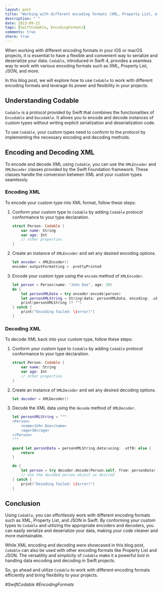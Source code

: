 ```yaml
---
layout: post
title: "Working with different encoding formats (XML, Property List, etc.) using Codable"
description: " "
date: 2023-09-22
tags: [SwiftCodable, EncodingFormats]
comments: true
share: true
---
```


When working with different encoding formats in your iOS or macOS projects, it is essential to have a flexible and convenient way to serialize and deserialize your data. `Codable`, introduced in Swift 4, provides a seamless way to work with various encoding formats such as XML, Property List, JSON, and more.

In this blog post, we will explore how to use `Codable` to work with different encoding formats and leverage its power and flexibility in your projects.

## Understanding Codable

`Codable` is a protocol provided by Swift that combines the functionalities of `Encodable` and `Decodable`. It allows you to encode and decode instances of custom types without writing explicit serialization and deserialization code.

To use `Codable`, your custom types need to conform to the protocol by implementing the necessary encoding and decoding methods.

## Encoding and Decoding XML

To encode and decode XML using `Codable`, you can use the `XMLEncoder` and `XMLDecoder` classes provided by the Swift Foundation framework. These classes handle the conversion between XML and your custom types seamlessly.

### Encoding XML

To encode your custom type into XML format, follow these steps:

1. Conform your custom type to `Codable` by adding `Codable` protocol conformance to your type declaration.

    ```swift
    struct Person: Codable {
        var name: String
        var age: Int
        // other properties
    }
    ```

2. Create an instance of `XMLEncoder` and set any desired encoding options.

    ```swift
    let encoder = XMLEncoder()
    encoder.outputFormatting = .prettyPrinted
    ```

3. Encode your custom type using the `encode` method of `XMLEncoder`.

    ```swift
    let person = Person(name: "John Doe", age: 30)
    do {
        let personXMLData = try encoder.encode(person)
        let personXMLString = String(data: personXMLData, encoding: .utf8)
        print(personXMLString ?? "")
    } catch {
        print("Encoding failed: \(error)")
    }
    ```

### Decoding XML

To decode XML back into your custom type, follow these steps:

1. Conform your custom type to `Codable` by adding `Codable` protocol conformance to your type declaration.

    ```swift
    struct Person: Codable {
        var name: String
        var age: Int
        // other properties
    }
    ```

2. Create an instance of `XMLDecoder` and set any desired decoding options.

    ```swift
    let decoder = XMLDecoder()
    ```

3. Decode the XML data using the `decode` method of `XMLDecoder`.

    ```swift
    let personXMLString = """
    <Person>
        <name>John Doe</name>
        <age>30</age>
    </Person>
    """

    guard let personData = personXMLString.data(using: .utf8) else {
        return
    }

    do {
        let person = try decoder.decode(Person.self, from: personData)
        // Use the decoded person object as desired
    } catch {
        print("Decoding failed: \(error)")
    }
    ```

## Conclusion

Using `Codable`, you can effortlessly work with different encoding formats such as XML, Property List, and JSON in Swift. By conforming your custom types to `Codable` and utilizing the appropriate encoders and decoders, you can easily serialize and deserialize your data, making your code cleaner and more maintainable.

While XML encoding and decoding were showcased in this blog post, `Codable` can also be used with other encoding formats like Property List and JSON. The versatility and simplicity of `Codable` make it a powerful tool in handling data encoding and decoding in Swift projects.

So, go ahead and utilize `Codable` to work with different encoding formats efficiently and bring flexibility to your projects.

*#SwiftCodable #EncodingFormats*